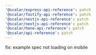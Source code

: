 ```yaml
---
'@scalar/express-api-reference': patch
'@scalar/fastify-api-reference': patch
'@scalar/nestjs-api-reference': patch
'@scalar/nextjs-api-reference': patch
'@scalar/hono-api-reference': patch
'@scalar/api-reference': patch
---
```


fix: example spec not loading on mobile
